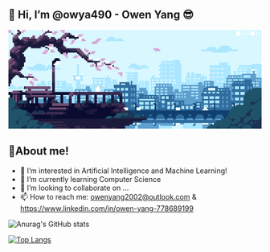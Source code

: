 ## 👋 Hi, I’m @owya490 - Owen Yang 😎
![image](https://github.com/owya490/owya490/blob/main/pixel%20gif%20japan.gif)
## 📙About me!
- 👀 I’m interested in Artificial Intelligence and Machine Learning!
- 🌱 I’m currently learning Computer Science
- 💞️ I’m looking to collaborate on ...
- 📫 How to reach me: owenyang2002@outlook.com & https://www.linkedin.com/in/owen-yang-778689199


![Anurag's GitHub stats](https://github-readme-stats.vercel.app/api?username=owya490&show_icons=true&theme=algolia&include_all_commits=true)

[![Top Langs](https://github-readme-stats.vercel.app/api/top-langs/?username=owya490&layout=compact&theme=algolia)](https://github.com/anuraghazra/github-readme-stats)


<!---
owya490/owya490 is a ✨ special ✨ repository because its `README.md` (this file) appears on your GitHub profile.
You can click the Preview link to take a look at your changes.
--->
